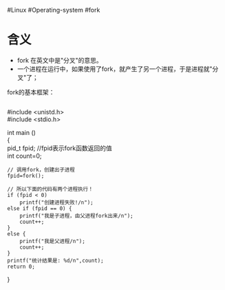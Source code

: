 #Linux #Operating-system #fork

# 含义
- fork 在英文中是"分叉"的意思。
- 一个进程在运行中，如果使用了fork，就产生了另一个进程，于是进程就"分叉"了；


fork的基本框架：
```c
```
\#include <unistd.h>  
\#include <stdio.h>  
 
int main ()   
{   
    pid_t fpid; //fpid表示fork函数返回的值  
    int count=0;
    
    // 调用fork，创建出子进程  
    fpid=fork();

    // 所以下面的代码有两个进程执行！
    if (fpid < 0)   
        printf("创建进程失败!/n");   
    else if (fpid == 0) {  
        printf("我是子进程，由父进程fork出来/n");   
        count++;  
    }  
    else {  
        printf("我是父进程/n");   
        count++;  
    }  
    printf("统计结果是: %d/n",count);  
    return 0;  
}  
```


```
